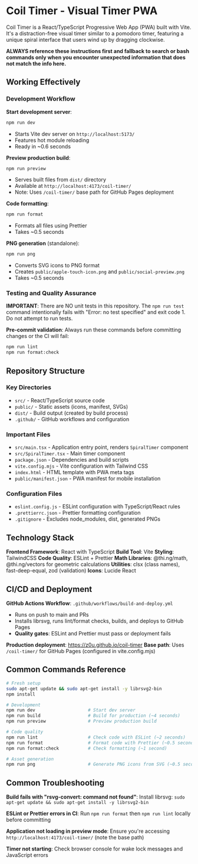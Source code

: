 # Coil Timer - Visual Timer PWA

Coil Timer is a React/TypeScript Progressive Web App (PWA) built with Vite. It's a distraction-free visual timer similar to a pomodoro timer, featuring a unique spiral interface that users wind up by dragging clockwise.

**ALWAYS reference these instructions first and fallback to search or bash commands only when you encounter unexpected information that does not match the info here.**

## Working Effectively

### Development Workflow

**Start development server**:

```bash
npm run dev
```

- Starts Vite dev server on `http://localhost:5173/`
- Features hot module reloading
- Ready in ~0.6 seconds

**Preview production build**:

```bash
npm run preview
```

- Serves built files from `dist/` directory
- Available at `http://localhost:4173/coil-timer/`
- Note: Uses `/coil-timer/` base path for GitHub Pages deployment

**Code formatting**:

```bash
npm run format
```

- Formats all files using Prettier
- Takes ~0.5 seconds

**PNG generation** (standalone):

```bash
npm run png
```

- Converts SVG icons to PNG format
- Creates `public/apple-touch-icon.png` and `public/social-preview.png`
- Takes ~0.5 seconds

### Testing and Quality Assurance

**IMPORTANT**: There are NO unit tests in this repository. The `npm run test` command intentionally fails with "Error: no test specified" and exit code 1. Do not attempt to run tests.

**Pre-commit validation**:
Always run these commands before committing changes or the CI will fail:

```bash
npm run lint
npm run format:check
```

## Repository Structure

### Key Directories

- `src/` - React/TypeScript source code
- `public/` - Static assets (icons, manifest, SVGs)
- `dist/` - Build output (created by build process)
- `.github/` - GitHub workflows and configuration

### Important Files

- `src/main.tsx` - Application entry point, renders `SpiralTimer` component
- `src/SpiralTimer.tsx` - Main timer component
- `package.json` - Dependencies and build scripts
- `vite.config.mjs` - Vite configuration with Tailwind CSS
- `index.html` - HTML template with PWA meta tags
- `public/manifest.json` - PWA manifest for mobile installation

### Configuration Files

- `eslint.config.js` - ESLint configuration with TypeScript/React rules
- `.prettierrc.json` - Prettier formatting configuration
- `.gitignore` - Excludes node_modules, dist, generated PNGs

## Technology Stack

**Frontend Framework**: React with TypeScript
**Build Tool**: Vite
**Styling**: TailwindCSS
**Code Quality**: ESLint + Prettier
**Math Libraries**: @thi.ng/math, @thi.ng/vectors for geometric calculations
**Utilities**: clsx (class names), fast-deep-equal, zod (validation)
**Icons**: Lucide React

## CI/CD and Deployment

**GitHub Actions Workflow**: `.github/workflows/build-and-deploy.yml`

- Runs on push to main and PRs
- Installs librsvg, runs lint/format checks, builds, and deploys to GitHub Pages
- **Quality gates**: ESLint and Prettier must pass or deployment fails

**Production deployment**: https://z0u.github.io/coil-timer
**Base path**: Uses `/coil-timer/` for GitHub Pages (configured in vite.config.mjs)

## Common Commands Reference

```bash
# Fresh setup
sudo apt-get update && sudo apt-get install -y librsvg2-bin
npm install

# Development
npm run dev                    # Start dev server
npm run build                  # Build for production (~4 seconds)
npm run preview                # Preview production build

# Code quality
npm run lint                   # Check code with ESLint (~2 seconds)
npm run format                 # Format code with Prettier (~0.5 seconds)
npm run format:check           # Check formatting (~1 second)

# Asset generation
npm run png                    # Generate PNG icons from SVG (~0.5 seconds)
```

## Common Troubleshooting

**Build fails with "rsvg-convert: command not found"**:
Install librsvg: `sudo apt-get update && sudo apt-get install -y librsvg2-bin`

**ESLint or Prettier errors in CI**:
Run `npm run format` then `npm run lint` locally before committing

**Application not loading in preview mode**:
Ensure you're accessing `http://localhost:4173/coil-timer/` (note the base path)

**Timer not starting**:
Check browser console for wake lock messages and JavaScript errors
